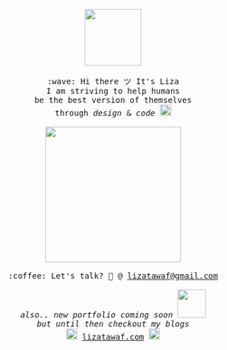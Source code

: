 <p align="center" >
  <p align="center" >
  <img src= "https://media.tenor.com/images/4f20af75f32887384aab7e49c37537ae/tenor.gif" width="100px">
  <br><br>
  <samp>
    :wave: Hi there ツ It's Liza 
    <br>I am striving to help humans
      <br>be the best version of themselves 
    <br>through  <em>design</em> & <em> code </em> <img src="https://media.giphy.com/media/hWM5xcVje9cQscDLbP/source.gif" width="20px"><br><br>
    <img src="https://media.giphy.com/media/gLbxPIO6lIMZEPm7XN/source.gif" width="240px" align="center">
    <br><br>:coffee: Let's talk? 💌 @ <a href="mailto:lizatawaf@gmail.com?subject=Let's Build Together">lizatawaf@gmail.com</a>
    <br><br><em>also.. new portfolio coming soon</em>
  </samp>
  <img src="https://media.giphy.com/media/J4803rJjCrqrRpU47f/source.gif" width="50px">   
  <samp>
  <br><em>but until then checkout my blogs</em>
     <br><img src="https://media.giphy.com/media/hWM5xcVje9cQscDLbP/source.gif" width="20px"> <a href="https://lizatawaf.com">lizatawaf.com</a> <img src="https://media.giphy.com/media/hWM5xcVje9cQscDLbP/source.gif" width="20px">
  </samp>
</p>
